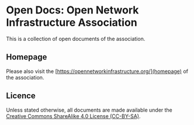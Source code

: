 # Open Docs: Open Network Infrastructure Association

This is a collection of open documents of the association.

## Homepage
Please also visit the [https://opennetworkinfrastructure.org/](homepage) of the association.

## Licence
Unless stated otherwise, all documents are made available under the [Creative Commons ShareAlike 4.0 License (CC-BY-SA)](LICENSE).
